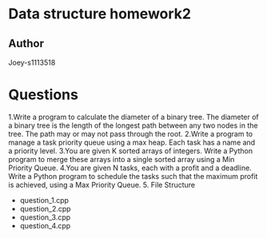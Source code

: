 # Data structure homework2
## Author
Joey-s1113518
# Questions
1.Write a program to calculate the diameter of a binary tree. The diameter of a binary tree is the length of the longest path between any two nodes in the tree. The path may or may not pass through the root.
2.Write a program to manage a task priority queue using a max heap. Each task has a name and a priority level.
3.You are given K sorted arrays of integers. Write a Python program to merge these arrays into a single sorted array using a Min Priority Queue.
4.You are given N tasks, each with a profit and a deadline. Write a Python program to schedule the tasks such that the maximum profit is achieved, using a Max Priority Queue.
5. File Structure
- question_1.cpp
- question_2.cpp
- question_3.cpp
- question_4.cpp
